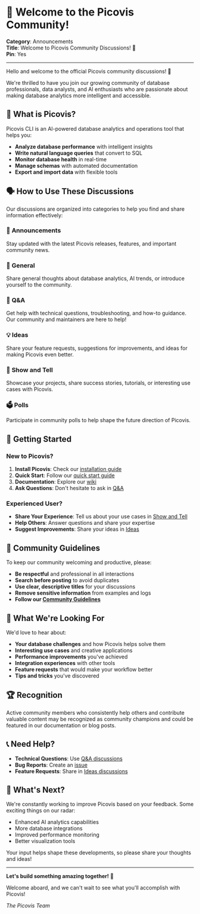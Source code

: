 # 🎉 Welcome to the Picovis Community!

**Category**: Announcements  
**Title**: Welcome to Picovis Community Discussions! 🚀  
**Pin**: Yes  

---

Hello and welcome to the official Picovis community discussions! 👋

We're thrilled to have you join our growing community of database professionals, data analysts, and AI enthusiasts who are passionate about making database analytics more intelligent and accessible.

## 🌟 What is Picovis?

Picovis CLI is an AI-powered database analytics and operations tool that helps you:
- **Analyze database performance** with intelligent insights
- **Write natural language queries** that convert to SQL
- **Monitor database health** in real-time
- **Manage schemas** with automated documentation
- **Export and import data** with flexible tools

## 🗣️ How to Use These Discussions

Our discussions are organized into categories to help you find and share information effectively:

### 📣 **Announcements**
Stay updated with the latest Picovis releases, features, and important community news.

### 💬 **General**
Share general thoughts about database analytics, AI trends, or introduce yourself to the community.

### 🙏 **Q&A**
Get help with technical questions, troubleshooting, and how-to guidance. Our community and maintainers are here to help!

### 💡 **Ideas**
Share your feature requests, suggestions for improvements, and ideas for making Picovis even better.

### 🙌 **Show and Tell**
Showcase your projects, share success stories, tutorials, or interesting use cases with Picovis.

### 🗳️ **Polls**
Participate in community polls to help shape the future direction of Picovis.

## 🚀 Getting Started

### New to Picovis?
1. **Install Picovis**: Check our [installation guide](https://github.com/picovis/picovis-community#-installation)
2. **Quick Start**: Follow our [quick start guide](https://github.com/picovis/picovis-community#-quick-start)
3. **Documentation**: Explore our [wiki](https://github.com/picovis/picovis-community/wiki)
4. **Ask Questions**: Don't hesitate to ask in [Q&A](https://github.com/picovis/picovis-community/discussions/categories/q-a)

### Experienced User?
- **Share Your Experience**: Tell us about your use cases in [Show and Tell](https://github.com/picovis/picovis-community/discussions/categories/show-and-tell)
- **Help Others**: Answer questions and share your expertise
- **Suggest Improvements**: Share your ideas in [Ideas](https://github.com/picovis/picovis-community/discussions/categories/ideas)

## 🤝 Community Guidelines

To keep our community welcoming and productive, please:
- **Be respectful** and professional in all interactions
- **Search before posting** to avoid duplicates
- **Use clear, descriptive titles** for your discussions
- **Remove sensitive information** from examples and logs
- **Follow our [Community Guidelines](https://github.com/picovis/picovis-community/blob/main/COMMUNITY_GUIDELINES.md)**

## 🎯 What We're Looking For

We'd love to hear about:
- **Your database challenges** and how Picovis helps solve them
- **Interesting use cases** and creative applications
- **Performance improvements** you've achieved
- **Integration experiences** with other tools
- **Feature requests** that would make your workflow better
- **Tips and tricks** you've discovered

## 🏆 Recognition

Active community members who consistently help others and contribute valuable content may be recognized as community champions and could be featured in our documentation or blog posts.

## 📞 Need Help?

- **Technical Questions**: Use [Q&A discussions](https://github.com/picovis/picovis-community/discussions/categories/q-a)
- **Bug Reports**: Create an [issue](https://github.com/picovis/picovis-community/issues)
- **Feature Requests**: Share in [Ideas discussions](https://github.com/picovis/picovis-community/discussions/categories/ideas)

## 🔮 What's Next?

We're constantly working to improve Picovis based on your feedback. Some exciting things on our radar:
- Enhanced AI analytics capabilities
- More database integrations
- Improved performance monitoring
- Better visualization tools

Your input helps shape these developments, so please share your thoughts and ideas!

---

**Let's build something amazing together!** 🚀

Welcome aboard, and we can't wait to see what you'll accomplish with Picovis!

*The Picovis Team*
